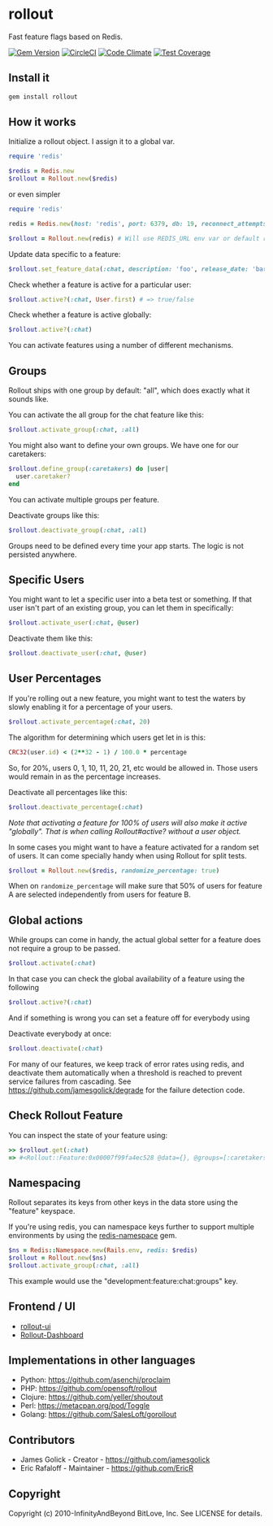# rollout

Fast feature flags based on Redis.

[![Gem Version](https://badge.fury.io/rb/rollout.svg)](https://badge.fury.io/rb/rollout)
[![CircleCI](https://circleci.com/gh/fetlife/rollout.svg?style=svg)](https://circleci.com/gh/fetlife/rollout)
[![Code Climate](https://codeclimate.com/github/FetLife/rollout/badges/gpa.svg)](https://codeclimate.com/github/FetLife/rollout)
[![Test Coverage](https://codeclimate.com/github/FetLife/rollout/badges/coverage.svg)](https://codeclimate.com/github/FetLife/rollout/coverage)

## Install it

```bash
gem install rollout
```

## How it works

Initialize a rollout object. I assign it to a global var.

```ruby
require 'redis'

$redis = Redis.new
$rollout = Rollout.new($redis)
```

or even simpler

```ruby
require 'redis'

redis = Redis.new(host: 'redis', port: 6379, db: 19, reconnect_attempts: [0.05, 0.1, 0.2])

$rollout = Rollout.new(redis) # Will use REDIS_URL env var or default redis url
```


Update data specific to a feature:

```ruby
$rollout.set_feature_data(:chat, description: 'foo', release_date: 'bar', whatever: 'baz')
```

Check whether a feature is active for a particular user:

```ruby
$rollout.active?(:chat, User.first) # => true/false
```

Check whether a feature is active globally:

```ruby
$rollout.active?(:chat)
```

You can activate features using a number of different mechanisms.

## Groups

Rollout ships with one group by default: "all", which does exactly what it
sounds like.

You can activate the all group for the chat feature like this:

```ruby
$rollout.activate_group(:chat, :all)
```

You might also want to define your own groups. We have one for our caretakers:

```ruby
$rollout.define_group(:caretakers) do |user|
  user.caretaker?
end
```

You can activate multiple groups per feature.

Deactivate groups like this:

```ruby
$rollout.deactivate_group(:chat, :all)
```

Groups need to be defined every time your app starts. The logic is not persisted
anywhere.

## Specific Users

You might want to let a specific user into a beta test or something. If that
user isn't part of an existing group, you can let them in specifically:

```ruby
$rollout.activate_user(:chat, @user)
```

Deactivate them like this:

```ruby
$rollout.deactivate_user(:chat, @user)
```

## User Percentages

If you're rolling out a new feature, you might want to test the waters by
slowly enabling it for a percentage of your users.

```ruby
$rollout.activate_percentage(:chat, 20)
```

The algorithm for determining which users get let in is this:

```ruby
CRC32(user.id) < (2**32 - 1) / 100.0 * percentage
```

So, for 20%, users 0, 1, 10, 11, 20, 21, etc would be allowed in. Those users
would remain in as the percentage increases.

Deactivate all percentages like this:

```ruby
$rollout.deactivate_percentage(:chat)
```

_Note that activating a feature for 100% of users will also make it active
"globally". That is when calling Rollout#active? without a user object._

In some cases you might want to have a feature activated for a random set of
users. It can come specially handy when using Rollout for split tests.

```ruby
$rollout = Rollout.new($redis, randomize_percentage: true)
```

When on `randomize_percentage` will make sure that 50% of users for feature A
are selected independently from users for feature B.

## Global actions

While groups can come in handy, the actual global setter for a feature does not require a group to be passed.

```ruby
$rollout.activate(:chat)
```

In that case you can check the global availability of a feature using the following

```ruby
$rollout.active?(:chat)
```

And if something is wrong you can set a feature off for everybody using

Deactivate everybody at once:

```ruby
$rollout.deactivate(:chat)
```

For many of our features, we keep track of error rates using redis, and
deactivate them automatically when a threshold is reached to prevent service
failures from cascading. See https://github.com/jamesgolick/degrade for the
failure detection code.

## Check Rollout Feature

You can inspect the state of your feature using:

```ruby
>> $rollout.get(:chat)
=> #<Rollout::Feature:0x00007f99fa4ec528 @data={}, @groups=[:caretakers], @name=:chat, @options={}, @percentage=0.05, @users=["1"]>
```

## Namespacing

Rollout separates its keys from other keys in the data store using the
"feature" keyspace.

If you're using redis, you can namespace keys further to support multiple
environments by using the
[redis-namespace](https://github.com/resque/redis-namespace) gem.

```ruby
$ns = Redis::Namespace.new(Rails.env, redis: $redis)
$rollout = Rollout.new($ns)
$rollout.activate_group(:chat, :all)
```

This example would use the "development:feature:chat:groups" key.

## Frontend / UI

* [rollout-ui](https://github.com/fetlife/rollout-ui)
* [Rollout-Dashboard](https://github.com/fiverr/rollout_dashboard/)

## Implementations in other languages

*   Python: https://github.com/asenchi/proclaim
*   PHP: https://github.com/opensoft/rollout
*   Clojure: https://github.com/yeller/shoutout
*   Perl: https://metacpan.org/pod/Toggle
*   Golang: https://github.com/SalesLoft/gorollout


## Contributors

*   James Golick - Creator - https://github.com/jamesgolick
*   Eric Rafaloff - Maintainer - https://github.com/EricR


## Copyright

Copyright (c) 2010-InfinityAndBeyond BitLove, Inc. See LICENSE for details.
